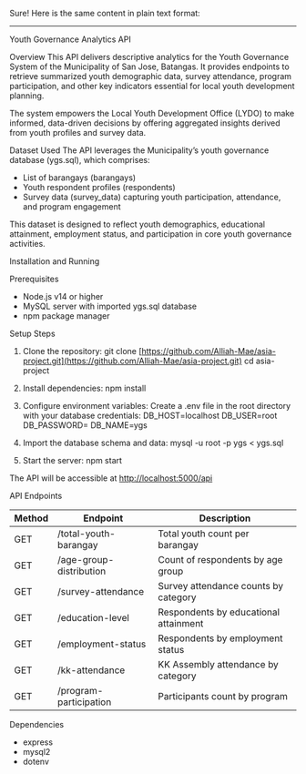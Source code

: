 Sure! Here is the same content in plain text format:

---

Youth Governance Analytics API

Overview
This API delivers descriptive analytics for the Youth Governance System of the Municipality of San Jose, Batangas. It provides endpoints to retrieve summarized youth demographic data, survey attendance, program participation, and other key indicators essential for local youth development planning.

The system empowers the Local Youth Development Office (LYDO) to make informed, data-driven decisions by offering aggregated insights derived from youth profiles and survey data.

Dataset Used
The API leverages the Municipality’s youth governance database (ygs.sql), which comprises:

* List of barangays (barangays)
* Youth respondent profiles (respondents)
* Survey data (survey\_data) capturing youth participation, attendance, and program engagement

This dataset is designed to reflect youth demographics, educational attainment, employment status, and participation in core youth governance activities.

Installation and Running

Prerequisites

* Node.js v14 or higher
* MySQL server with imported ygs.sql database
* npm package manager

Setup Steps

1. Clone the repository:
   git clone [https://github.com/Alliah-Mae/asia-project.git](https://github.com/Alliah-Mae/asia-project.git)
   cd asia-project

2. Install dependencies:
   npm install

3. Configure environment variables:
   Create a .env file in the root directory with your database credentials:
   DB\_HOST=localhost
   DB\_USER=root
   DB\_PASSWORD=
   DB\_NAME=ygs

4. Import the database schema and data:
   mysql -u root -p ygs < ygs.sql

5. Start the server:
   npm start

The API will be accessible at [http://localhost:5000/api](http://localhost:5000/api)

API Endpoints

| Method | Endpoint                | Description                           |
| ------ | ----------------------- | ------------------------------------- |
| GET    | /total-youth-barangay   | Total youth count per barangay        |
| GET    | /age-group-distribution | Count of respondents by age group     |
| GET    | /survey-attendance      | Survey attendance counts by category  |
| GET    | /education-level        | Respondents by educational attainment |
| GET    | /employment-status      | Respondents by employment status      |
| GET    | /kk-attendance          | KK Assembly attendance by category    |
| GET    | /program-participation  | Participants count by program         |

Dependencies

* express
* mysql2
* dotenv


